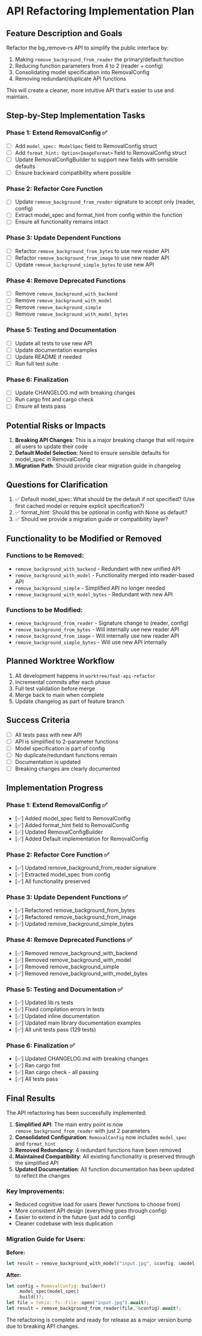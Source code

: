 # API Refactoring Implementation Plan

## Feature Description and Goals

Refactor the bg_remove-rs API to simplify the public interface by:
1. Making `remove_background_from_reader` the primary/default function
2. Reducing function parameters from 4 to 2 (reader + config)
3. Consolidating model specification into RemovalConfig
4. Removing redundant/duplicate API functions

This will create a cleaner, more intuitive API that's easier to use and maintain.

## Step-by-Step Implementation Tasks

### Phase 1: Extend RemovalConfig ✅
- [ ] Add `model_spec: ModelSpec` field to RemovalConfig struct
- [ ] Add `format_hint: Option<ImageFormat>` field to RemovalConfig struct
- [ ] Update RemovalConfigBuilder to support new fields with sensible defaults
- [ ] Ensure backward compatibility where possible

### Phase 2: Refactor Core Function
- [ ] Update `remove_background_from_reader` signature to accept only (reader, config)
- [ ] Extract model_spec and format_hint from config within the function
- [ ] Ensure all functionality remains intact

### Phase 3: Update Dependent Functions
- [ ] Refactor `remove_background_from_bytes` to use new reader API
- [ ] Refactor `remove_background_from_image` to use new reader API
- [ ] Update `remove_background_simple_bytes` to use new API

### Phase 4: Remove Deprecated Functions
- [ ] Remove `remove_background_with_backend`
- [ ] Remove `remove_background_with_model`
- [ ] Remove `remove_background_simple`
- [ ] Remove `remove_background_with_model_bytes`

### Phase 5: Testing and Documentation
- [ ] Update all tests to use new API
- [ ] Update documentation examples
- [ ] Update README if needed
- [ ] Run full test suite

### Phase 6: Finalization
- [ ] Update CHANGELOG.md with breaking changes
- [ ] Run cargo fmt and cargo check
- [ ] Ensure all tests pass

## Potential Risks or Impacts

1. **Breaking API Changes**: This is a major breaking change that will require all users to update their code
2. **Default Model Selection**: Need to ensure sensible defaults for model_spec in RemovalConfig
3. **Migration Path**: Should provide clear migration guide in changelog

## Questions for Clarification

1. ✅ Default model_spec: What should be the default if not specified? (Use first cached model or require explicit specification?)
2. ✅ format_hint: Should this be optional in config with None as default?
3. ✅ Should we provide a migration guide or compatibility layer?

## Functionality to be Modified or Removed

### Functions to be Removed:
- `remove_background_with_backend` - Redundant with new unified API
- `remove_background_with_model` - Functionality merged into reader-based API
- `remove_background_simple` - Simplified API no longer needed
- `remove_background_with_model_bytes` - Redundant with new API

### Functions to be Modified:
- `remove_background_from_reader` - Signature change to (reader, config)
- `remove_background_from_bytes` - Will internally use new reader API
- `remove_background_from_image` - Will internally use new reader API
- `remove_background_simple_bytes` - Will use new API internally

## Planned Worktree Workflow

1. All development happens in `worktree/feat-api-refactor`
2. Incremental commits after each phase
3. Full test validation before merge
4. Merge back to main when complete
5. Update changelog as part of feature branch

## Success Criteria

- [ ] All tests pass with new API
- [ ] API is simplified to 2-parameter functions
- [ ] Model specification is part of config
- [ ] No duplicate/redundant functions remain
- [ ] Documentation is updated
- [ ] Breaking changes are clearly documented

## Implementation Progress

### Phase 1: Extend RemovalConfig ✅
- [✅] Added model_spec field to RemovalConfig
- [✅] Added format_hint field to RemovalConfig  
- [✅] Updated RemovalConfigBuilder
- [✅] Added Default implementation for RemovalConfig

### Phase 2: Refactor Core Function ✅
- [✅] Updated remove_background_from_reader signature
- [✅] Extracted model_spec from config
- [✅] All functionality preserved

### Phase 3: Update Dependent Functions ✅
- [✅] Refactored remove_background_from_bytes
- [✅] Refactored remove_background_from_image
- [✅] Updated remove_background_simple_bytes

### Phase 4: Remove Deprecated Functions ✅
- [✅] Removed remove_background_with_backend
- [✅] Removed remove_background_with_model
- [✅] Removed remove_background_simple
- [✅] Removed remove_background_with_model_bytes

### Phase 5: Testing and Documentation ✅
- [✅] Updated lib.rs tests
- [✅] Fixed compilation errors in tests
- [✅] Updated inline documentation
- [✅] Updated main library documentation examples
- [✅] All unit tests pass (129 tests)

### Phase 6: Finalization ✅
- [✅] Updated CHANGELOG.md with breaking changes
- [✅] Ran cargo fmt
- [✅] Ran cargo check - all passing
- [✅] All tests pass

## Final Results

The API refactoring has been successfully implemented:

1. **Simplified API**: The main entry point is now `remove_background_from_reader` with just 2 parameters
2. **Consolidated Configuration**: `RemovalConfig` now includes `model_spec` and `format_hint`
3. **Removed Redundancy**: 4 redundant functions have been removed
4. **Maintained Compatibility**: All existing functionality is preserved through the simplified API
5. **Updated Documentation**: All function documentation has been updated to reflect the changes

### Key Improvements:
- Reduced cognitive load for users (fewer functions to choose from)
- More consistent API design (everything goes through config)
- Easier to extend in the future (just add to config)
- Cleaner codebase with less duplication

### Migration Guide for Users:

**Before:**
```rust
let result = remove_background_with_model("input.jpg", &config, &model_spec).await?;
```

**After:**
```rust
let config = RemovalConfig::builder()
    .model_spec(model_spec)
    .build()?;
let file = tokio::fs::File::open("input.jpg").await?;
let result = remove_background_from_reader(file, &config).await?;
```

The refactoring is complete and ready for release as a major version bump due to breaking API changes.